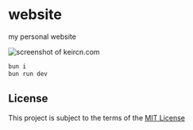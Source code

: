 # website

my personal website

![screenshot of keircn.com](https://r2.e-z.host/ca19848c-de8c-4cae-9a10-858d6fd864b7/tgxz1b4z.png)

```bash
bun i
bun run dev
```

## License

This project is subject to the terms of the [MIT License](./LICENSE)

